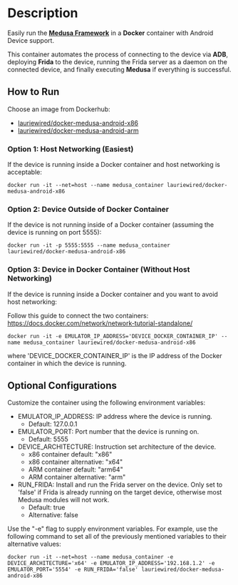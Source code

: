 # Description
Easily run the **[Medusa Framework](https://github.com/Ch0pin/medusa)** in a **Docker** container with Android Device support. 

This container automates the process of connecting to the device via **ADB**, deploying **Frida** to the device, running the Frida server as a daemon on the connected device, and finally executing **Medusa** if everything is successful.

## How to Run
Choose an image from Dockerhub:
- [lauriewired/docker-medusa-android-x86](https://hub.docker.com/r/lauriewired/docker-medusa-android-x86)
- [lauriewired/docker-medusa-android-arm](https://hub.docker.com/r/lauriewired/docker-medusa-android-arm)

### Option 1: Host Networking (Easiest)

If the device is running inside a Docker container and host networking is acceptable:

```
docker run -it --net=host --name medusa_container lauriewired/docker-medusa-android-x86
```

### Option 2: Device Outside of Docker Container

If the device is not running inside of a Docker container (assuming the device is running on port 5555):
```
docker run -it -p 5555:5555 --name medusa_container lauriewired/docker-medusa-android-x86
```

### Option 3: Device in Docker Container (Without Host Networking)
If the device is running inside a Docker container and you want to avoid host networking:

Follow this guide to connect the two containers: https://docs.docker.com/network/network-tutorial-standalone/
```
docker run -it -e EMULATOR_IP_ADDRESS='DEVICE_DOCKER_CONTAINER_IP' --name medusa_container lauriewired/docker-medusa-android-x86
```

where 'DEVICE_DOCKER_CONTAINER_IP' is the IP address of the Docker container in which the device is running.

## Optional Configurations

Customize the container using the following environment variables:

- EMULATOR_IP_ADDRESS: IP address where the device is running.
    - Default: 127.0.0.1
- EMULATOR_PORT: Port number that the device is running on.
    - Default: 5555
- DEVICE_ARCHITECTURE: Instruction set architecture of the device. 
    - x86 container default: "x86"
    - x86 container alternative: "x64"
    - ARM container default: "arm64"
    - ARM container alternative: "arm"
- RUN_FRIDA: Install and run the Frida server on the device. Only set to 'false' if Frida is already running on the target device, otherwise most Medusa modules will not work.
    - Default: true
    - Alternative: false

Use the "-e" flag to supply environment variables. For example, use the following command to set all of the previously mentioned variables to their alternative values:
```
docker run -it --net=host --name medusa_container -e DEVICE_ARCHITECTURE='x64' -e EMULATOR_IP_ADDRESS='192.168.1.2' -e EMULATOR_PORT='5554' -e RUN_FRIDA='false' lauriewired/docker-medusa-android-x86
```
